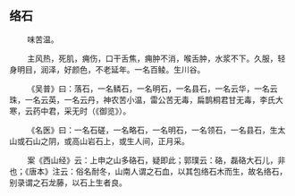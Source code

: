 ## 络石
<p>&emsp;&emsp;
味苦温。
</p>
<p>&emsp;&emsp;
主风热，死肌，痈伤，口干舌焦，痈肿不消，喉舌肿，水浆不下。久服，轻身明目，润泽，好颜色，不老延年。一名百鲮。生川谷。
</p>
<p>&emsp;&emsp;
《吴普》曰：落石，一名鳞石，一名明石，一名县石，一名云华，一名云珠，一名云英，一名云丹，神农苦小温，雷公苦无毒，扁鹊桐君甘无毒，李氏大寒，云药中君，采无时（《御览》）。
</p>
<p>&emsp;&emsp;
《名医》曰：一名石磋，一名略石，一名明石，一名领石，一名县石，生太山或石山之阴，或高山岩石上，或生人间，正月采。
</p>
<p>&emsp;&emsp;
案《西山经》云：上申之山多硌石，疑即此；郭璞云：硌，磊硌大石儿，非也；《唐本》注云：俗名耐冬，山南人谓之石血，以其包络石木而生，故名络石，别录谓之石龙藤，以石上生者良。
</p>